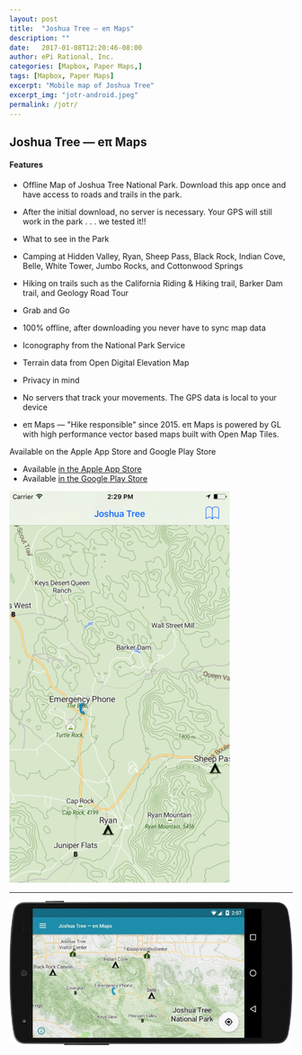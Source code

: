 ```yaml
---
layout: post
title:  "Joshua Tree — eπ Maps"
description: ""
date:   2017-01-08T12:20:46-08:00
author: ePi Rational, Inc.
categories: [Mapbox, Paper Maps,]
tags: [Mapbox, Paper Maps]
excerpt: "Mobile map of Joshua Tree"
excerpt_img: "jotr-android.jpeg"
permalink: /jotr/
---
```


## Joshua Tree — eπ Maps

#### Features
* Offline Map of Joshua Tree National Park.  Download this app once and have access to roads and trails in the park.

* After the initial download, no server is necessary.  Your GPS will still work in the park . . . we tested it!!

* What to see in the Park
* Camping at Hidden Valley, Ryan, Sheep Pass, Black Rock, Indian Cove, Belle, White Tower, Jumbo Rocks, and Cottonwood Springs
* Hiking on trails such as the California Riding & Hiking trail, Barker Dam trail, and Geology Road Tour
* Grab and Go
* 100% offline, after downloading you never have to sync map data
* Iconography from the National Park Service
* Terrain data from Open Digital Elevation Map
* Privacy in mind
* No servers that track your movements. The GPS data is local to your device
* eπ Maps — "Hike responsible" since 2015.  eπ Maps is powered by GL with high performance vector based maps built with Open Map Tiles.

Available on the Apple App Store and Google Play Store

* Available [in the Apple App Store][ios]
* Available [in the Google Play Store][android]

[![Joshua Tree iOS](/assets/img/jotr-ios.jpg)][ios]

-----

[![Joshua Tree Android](/assets/img/jotr-android.jpeg)][android]

[ios]:      https://itunes.apple.com/us/developer/epi-rational-inc./id416401310
[android]:  https://play.google.com/store/apps/details?id=com.roblabs.papermaps.nps.jotr

[tsg]:  http://www.timestampgenerator.com
